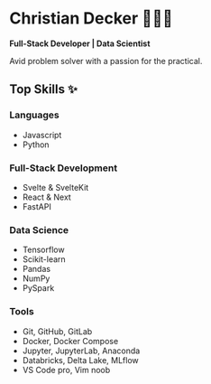 # Christian Decker 👨🏽‍💻

**Full-Stack Developer | Data Scientist**

Avid problem solver with a passion for the practical.

## Top Skills ✨

### Languages
- Javascript
- Python

### Full-Stack Development
- Svelte & SvelteKit
- React & Next
- FastAPI

### Data Science
- Tensorflow
- Scikit-learn
- Pandas
- NumPy
- PySpark

### Tools
- Git, GitHub, GitLab
- Docker, Docker Compose
- Jupyter, JupyterLab, Anaconda
- Databricks, Delta Lake, MLflow
- VS Code pro, Vim noob